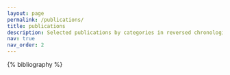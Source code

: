 ```yaml
---
layout: page
permalink: /publications/
title: publications
description: Selected publications by categories in reversed chronological order. Authors are listed alphabetically by their last name.
nav: true
nav_order: 2
---
```


<!-- _pages/publications.md -->

<!-- Bibsearch Feature -->

<!-- {% include bib_search.liquid %} -->

<div class="publications">

{% bibliography %}

</div>
